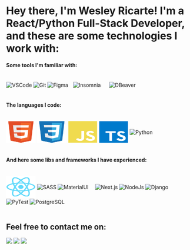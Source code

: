 # Hey there, I'm Wesley Ricarte! I'm a React/Python Full-Stack Developer, and these are some technologies I work with:

#### Some tools I'm familiar with:
<div style="display: inline_block"><br>
    <img align="center" alt="VSCode" height="60" width="80" src="https://cdn.jsdelivr.net/gh/devicons/devicon/icons/vscode/vscode-original.svg">
    <img align="center" alt="Git" height="60" width="80" src="https://cdn.jsdelivr.net/gh/devicons/devicon/icons/git/git-original.svg">
    <img align="center" alt="Figma" height="60" width="80" src="https://cdn.jsdelivr.net/gh/devicons/devicon/icons/figma/figma-original.svg">
    <img style="width: 5px;"></img>
    <img align="center" alt="Insomnia" height="60" src="https://seeklogo.com/images/I/insomnia-logo-A35E09EB19-seeklogo.com.png">
    <img style="width: 15px;"></img>
    <img align="center" alt="DBeaver" height="60" src="https://dbeaver.com/img/dbeaver-head.png">  
</div>
<br>

#### The languages I code:
<div style="display: inline_block"><br>
    <img align="center" alt="HTML" height="60" width="80" src="https://raw.githubusercontent.com/devicons/devicon/master/icons/html5/html5-original.svg">
    <img align="center" alt="CSS" height="60" width="80" src="https://raw.githubusercontent.com/devicons/devicon/master/icons/css3/css3-original.svg">
    <img align="center" alt="Js" height="60" width="80" src="https://raw.githubusercontent.com/devicons/devicon/master/icons/javascript/javascript-plain.svg">
    <img align="center" alt="Ts" height="60" width="80" src="https://raw.githubusercontent.com/devicons/devicon/master/icons/typescript/typescript-plain.svg">
    <img align="center" alt="Python" height="60" width="80" src="https://cdn.jsdelivr.net/gh/devicons/devicon/icons/python/python-original.svg">
</div>
<br>
    
#### And here some libs and frameworks I have experienced:
<div style="display: inline_block"><br>
    <img align="center" alt="React" height="60" width="80" src="https://raw.githubusercontent.com/devicons/devicon/master/icons/react/react-original.svg">
    <img align="center" alt="SASS" height="60" width="80" src="https://cdn.jsdelivr.net/gh/devicons/devicon/icons/sass/sass-original.svg">
    <img align="center" alt="MaterialUI" height="60" width="80" src="https://cdn.jsdelivr.net/gh/devicons/devicon/icons/materialui/materialui-original.svg">
    <img style="width: 10px;"></img>
    <img align="center" alt="Next.js" height="60" src="https://d2nir1j4sou8ez.cloudfront.net/wp-content/uploads/2021/12/nextjs-boilerplate-logo.png">
    <img align="center" alt="NodeJs" height="60" width="80" src="https://cdn.jsdelivr.net/gh/devicons/devicon/icons/nodejs/nodejs-original.svg">
    <img align="center" alt="Django" height="60" src="https://img.stackshare.io/service/994/4aGjtNQv.png"> 
    <img align="center" alt="PyTest" height="60" width="80" src="https://cdn.jsdelivr.net/gh/devicons/devicon/icons/pytest/pytest-original.svg"> 
    <img align="center" alt="PostgreSQL" height="60" width="80" src="https://cdn.jsdelivr.net/gh/devicons/devicon/icons/postgresql/postgresql-original.svg"> 
</div>
<br>

## Feel free to contact me on:
<div> 
  <a href="https://www.linkedin.com/in/wesleyricarte/" target="_blank"><img src="https://img.shields.io/badge/-LinkedIn-%230077B5?style=for-the-badge&logo=linkedin&logoColor=white" target="_blank"></a> 
  <a href = "mailto:wesley.ricarte97@gmail.com"><img src="https://img.shields.io/badge/-Gmail-%23333?style=for-the-badge&logo=gmail&logoColor=white" target="_blank"></a>
  <a href="https://instagram.com/wesleyricarte397" target="_blank"><img src="https://img.shields.io/badge/-Instagram-%23E4405F?style=for-the-badge&logo=instagram&logoColor=white" target="_blank"></a>
</div>
